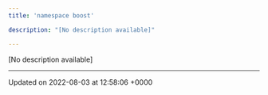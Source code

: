 ```yaml
---
title: 'namespace boost'

description: "[No description available]"

---
```







[No description available]






-------------------------------

Updated on 2022-08-03 at 12:58:06 +0000